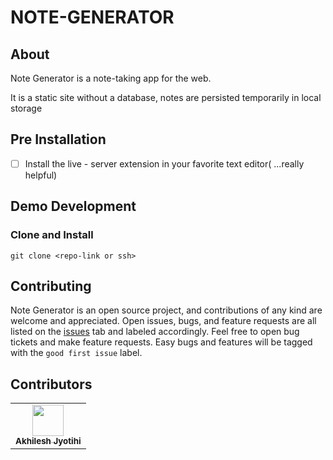 # NOTE-GENERATOR

## About

Note Generator is a note-taking app for the web.

It is a static site without a database, notes are persisted temporarily in local storage

## Pre Installation

- [ ] Install the live - server extension in your favorite text editor( ...really helpful)

## Demo Development

### Clone and Install

```
git clone <repo-link or ssh>
```



## Contributing

Note Generator is an open source project, and contributions of any kind are welcome and appreciated. Open issues, bugs, and feature requests are all listed on the [issues](https://github.com/) tab and labeled accordingly. Feel free to open bug tickets and make feature requests. Easy bugs and features will be tagged with the `good first issue` label.


## Contributors

<table>
  <tr>
    <td align="center"><a href="https://github.com/AkhileshJyotishi">
    <img src="https://avatars.githubusercontent.com/u/119918405?s=96&v=4" width="50px;" alt=""/>
    <br />
    <sub><b>Akhilesh Jyotihi</b></sub>
    </a>
    <br />
    </td>
    
  </tr>

</table>
